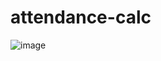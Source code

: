 # attendance-calc
![image](https://user-images.githubusercontent.com/108338649/201490139-21278188-f63d-4319-be52-cc72b6100b6b.png)
